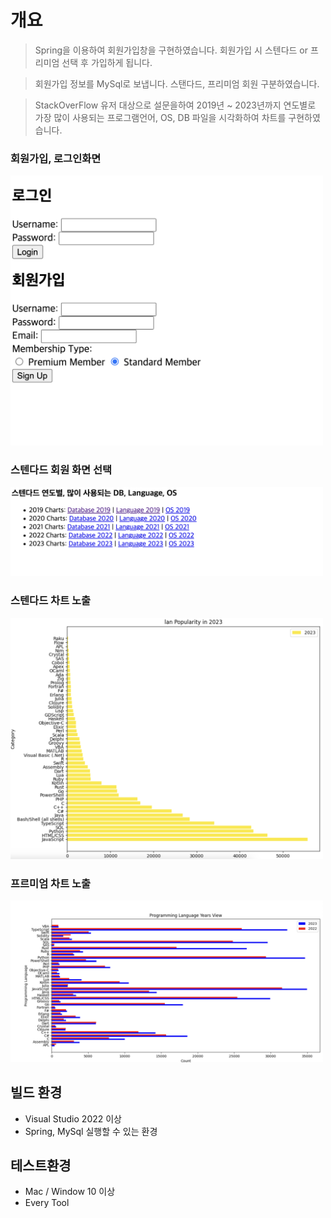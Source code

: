 # 개요
> Spring을 이용하여 회원가입창을 구현하였습니다. 회원가입 시 스텐다드 or 프리미엄 선택 후 가입하게 됩니다.

> 회원가입 정보를 MySql로 보냅니다. 스탠다드, 프리미엄 회원 구분하였습니다.

> StackOverFlow 유저 대상으로 설문을하여 2019년 ~ 2023년까지 연도별로 가장 많이 사용되는 프로그램언어, OS, DB 파일을 시각화하여 차트를 구현하였습니다.

### 회원가입, 로그인화면
<img width='500' src='docs/images/1.png'>

### 스텐다드 회원 화면 선택
<img width='500' src='docs/images/s1.png'>

### 스텐다드 차트 노출
<img width='500' src='docs/images/s2.png'>

### 프르미엄 차트 노출
<img width='500' src='docs/images/p1.png'>

## 빌드 환경
* Visual Studio 2022 이상
* Spring, MySql 실행할 수 있는 환경

## 테스트환경
* Mac / Window 10 이상
* Every Tool
